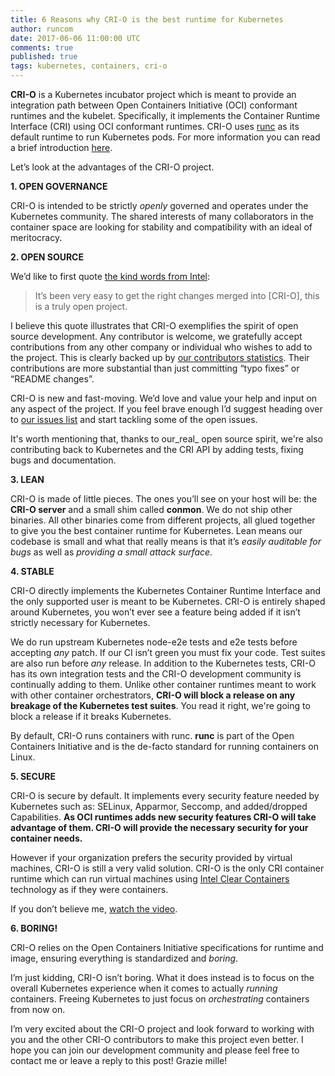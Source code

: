 ```yaml
---
title: 6 Reasons why CRI-O is the best runtime for Kubernetes
author: runcom
date: 2017-06-06 11:00:00 UTC
comments: true
published: true
tags: kubernetes, containers, cri-o
---
```


**CRI-O** is a Kubernetes incubator project which is meant to provide an integration path between Open Containers Initiative (OCI) conformant runtimes and the kubelet. Specifically, it implements the Container Runtime Interface (CRI) using OCI conformant runtimes. CRI-O uses [runc](https://github.com/opencontainers/runc) as its default runtime to run Kubernetes pods. For more information you can read a brief introduction [here](https://www.projectatomic.io/blog/2017/02/crio-runtimes/).

Let’s look at the advantages of the CRI-O project.

**1. OPEN GOVERNANCE**

CRI-O is intended to be strictly _openly_ governed and operates under the Kubernetes community.  The shared interests of many collaborators in the container space are looking for stability and compatibility with an ideal of meritocracy.

**2. OPEN SOURCE**

We’d like to first quote [the kind words from Intel](https://github.com/kubernetes-incubator/cri-o/issues/332#issuecomment-275256700):

> It’s been very easy to get the right changes merged into [CRI-O], this is a truly open project.

I believe this quote illustrates that CRI-O exemplifies the spirit of open source development. Any contributor is welcome, we gratefully accept contributions from any other company or individual who wishes to add to the project.  This is clearly backed up by [our contributors statistics](https://github.com/kubernetes-incubator/cri-o/graphs/contributors).  Their contributions are more substantial than just committing “typo fixes” or “README changes”.

CRI-O is new and fast-moving.  We’d love and value your help and input on any aspect of the project.  If you feel brave enough I’d suggest heading over to [our issues list](https://github.com/kubernetes-incubator/cri-o/issues) and start tackling some of the open issues.

It's worth mentioning that, thanks to our_real_ open source spirit, we're also contributing back to Kubernetes and the CRI API by adding tests, fixing bugs and documentation.

**3. LEAN**

CRI-O is made of little pieces.  The ones you’ll see on your host will be: the **CRI-O server** and a small shim called **conmon**. We do not ship other binaries.  All other binaries come from different projects, all glued together to give you the best container runtime for Kubernetes.  Lean means our codebase is small and what that really means is that it’s _easily auditable for bugs_ as well as _providing a small attack surface_.

**4. STABLE**

CRI-O directly implements the Kubernetes Container Runtime Interface and the only supported user is meant to be Kubernetes.  CRI-O is entirely shaped around Kubernetes, you won’t ever see a feature being added if it isn’t strictly necessary for Kubernetes.

We do run upstream Kubernetes node-e2e tests and e2e tests before accepting _any_ patch.  If our CI isn’t green you must fix your code.  Test suites are also run before _any_ release.
In addition to the  Kubernetes tests, CRI-O has its own integration tests and the CRI-O development community is continually adding to them. Unlike other container runtimes meant to work with other container orchestrators, **CRI-O will block a release on any breakage of the Kubernetes test suites**. You read it right, we're going to block a release if it breaks Kubernetes.

By default, CRI-O runs containers with runc. **runc** is part of the Open Containers Initiative and is the de-facto standard for running containers on Linux.

**5. SECURE**

CRI-O is secure by default.  It implements every security feature needed by Kubernetes such as: SELinux, Apparmor, Seccomp, and added/dropped Capabilities.  **As OCI runtimes adds new security features CRI-O will take advantage of them. CRI-O will provide the necessary security for your container needs.**

However if your organization prefers the security provided by virtual machines, CRI-O
is still a very valid solution. CRI-O is the only CRI container runtime which can run virtual machines using [Intel Clear Containers](https://clearlinux.org/features/intel%C2%AE-clear-containers) technology as if they were containers.

If you don’t believe me, [watch the video](https://www.youtube.com/watch?v=gEBSCesjkvA).

**6. BORING!**

CRI-O relies on the Open Containers Initiative specifications for runtime and image, ensuring everything is standardized and _boring_.

I’m just kidding, CRI-O isn’t boring.  What it does instead is to focus on the overall Kubernetes experience when it comes to actually _running_ containers.  Freeing Kubernetes to just focus on _orchestrating_ containers from now on.

I’m very excited about the CRI-O project and look forward to working with you and the other CRI-O contributors to make this project even better.  I hope you can join our development community and please feel free to contact me or leave a reply to this post!  Grazie mille!

